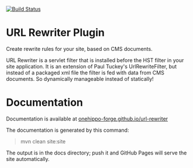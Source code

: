 [![Build Status](https://travis-ci.org/onehippo-forge/url-rewriter.svg?branch=develop)](https://travis-ci.org/onehippo-forge/url-rewriter)

# URL Rewriter Plugin

Create rewrite rules for your site, based on CMS documents.

URL Rewriter is a servlet filter that is installed before the HST filter in your site application.
It is an extension of Paul Tuckey's UrlRewriteFilter, but instead of a packaged xml file the filter is fed with data 
from CMS documents. So dynamically manageable instead of statically!

# Documentation 

Documentation is available at [onehippo-forge.github.io/url-rewriter](https://onehippo-forge.github.io/url-rewriter)

The documentation is generated by this command:

 > mvn clean site:site
 
The output is in the docs directory; push it and GitHub Pages will serve the site automatically. 

